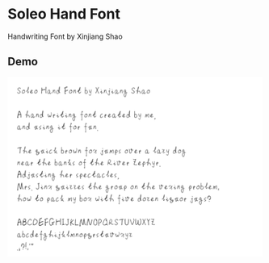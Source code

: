# Soleo Hand Font

Handwriting Font by Xinjiang Shao

## Demo

![Soleo Hand Font](/images/soleo-hand-font-demo.png)